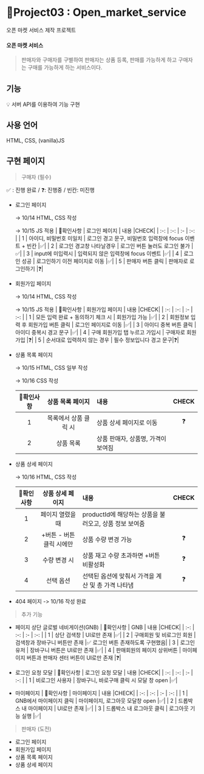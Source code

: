 # 📝Project03 : Open_market_service

오픈 마켓 서비스 제작 프로젝트

#### 오픈 마켓 서비스

> 판매자와 구매자를 구별하여 판매자는 상품 등록, 판매를 가능하게 하고 구매자는 구매를 가능하게 하는 서비스이다.

## 기능

💡 서버 API를 이용하여 기능 구현

## 사용 언어

HTML, CSS, (vanilla)JS

## 구현 페이지

> 구매자 (필수)

✅ : 진행 완료 / ❓: 진행중 / 빈칸: 미진행

- 로그인 페이지

  -> 10/14 HTML, CSS 작성

  -> 10/15 JS 적용
  | 📝확인사항 | 로그인 페이지 | 내용 |CHECK|
  | :-: | :-: | :- | :-: |
  | 1 | 아이디, 비밀번호 미일치 | 로그인 경고 문구, 비밀번호 입력창에 focus 이벤트 + 빈칸 |✅|
  | 2 | 로그인 경고창 나타날경우 | 로그인 버튼 눌러도 로그인 불가 |✅|
  | 3 | input에 미입력시 | 입력되지 않은 입력창에 focus 이벤트 |✅|
  | 4 | 로그인 성공 | 로그인하기 이전 페이지로 이동 |✅|
  | 5 | 판매자 버튼 클릭 | 판매자로 로그인하기 |❓|

- 회원가입 페이지

  -> 10/14 HTML, CSS 작성

  -> 10/15 JS 적용
  | 📝확인사항 | 회원가입 페이지 | 내용 |CHECK|
  | :-: | :-: | :- | :-: |
  | 1 | 모든 입력 완료 + 동의하기 체크 시 | 회원가입 가능 |✅|
  | 2 | 회원정보 입력 후 회원가입 버튼 클릭 | 로그인 페이지로 이동 |✅|
  | 3 | 아이디 중복 버튼 클릭 | 아이디 중복시 경고 문구 |✅|
  | 4 | 구매 회원가입 탭 누르고 가입시 | 구매자로 회원가입 |❓|
  | 5 | 순서대로 입력하지 않는 경우 | 필수 정보입니다 경고 문구|❓|

- 상품 목록 페이지

  -> 10/15 HTML, CSS 일부 작성

  -> 10/16 CSS 작성

  | 📝확인사항 |   상품 목록 페이지    | 내용                               | CHECK |
  | :--------: | :-------------------: | :--------------------------------- | :---: |
  |     1      | 목록에서 상품 클릭 시 | 상품 상세 페이지로 이동            |  ❓   |
  |     2      |       상품 목록       | 상품 판매자, 상품명, 가격이 보여짐 |       |

- 상품 상세 페이지

  -> 10/16 HTML, CSS 작성

  | 📝확인사항 |     상품 상세 페이지     | 내용                                                   | CHECK |
  | :--------: | :----------------------: | :----------------------------------------------------- | :---: |
  |     1      |     페이지 열렸을 때     | productId에 해당하는 상품을 불러오고, 상품 정보 보여줌 |       |
  |     2      | +버튼 - 버튼 클릭 시에만 | 상품 수량 변경 가능                                    |  ❓   |
  |     3      |       수량 변경 시       | 상품 재고 수량 초과하면 +버튼 비활성화                 |  ❓   |
  |     4      |        선택 옵션         | 선택된 옵션에 맞춰서 가격을 계산 및 총 가격 나타냄     |  ❓   |

* 404 페이지 -> 10/16 작성 완료

> 추가 기능

- 페이지 상단 글로벌 네비게이션(GNB)
  | 📝확인사항 | GNB | 내용 |CHECK|
  | :-: | :-: | :- | :-: |
  | 1 | 상단 검색창 | UI로만 존재 |✅|
  | 2 | 구매회원 및 비로그인 회원 | 검색창과 장바구니 버튼만 존재 |✅ 로그인 버튼 존재하도록 구현했음|
  | 3 | 로그인 유저 | 장바구니 버튼은 UI로만 존재 |✅|
  | 4 | 판매회원의 페이지 상위버튼 | 마이페이지 버튼과 판매자 센터 버튼이 UI로만 존재 |❓|

- 로그인 요청 모달
  | 📝확인사항 | 로그인 요청 모달 | 내용 |CHECK|
  | :-: | :-: | :- | :-: |
  | 1 | 비로그인 사용자 | 장바구니, 바로구매 클릭 시 모달 창 open |✅|

- 마이페이지
  | 📝확인사항 | 마이페이지 | 내용 |CHECK|
  | :-: | :-: | :- | :-: |
  | 1 | GNB에서 마이페이지 클릭 | 마이페이지, 로그아웃 모달창 open |✅|
  | 2 | 드롭박스 내 마이페이지 | UI로만 존재 |✅|
  | 3 | 드롭박스 내 로그아웃 클릭 | 로그아웃 기능 실행 |✅|

> 판매자 (도전)

- 로그인 페이지
- 회원가입 페이지
- 상품 목록 페이지
- 상품 상세 페이지
